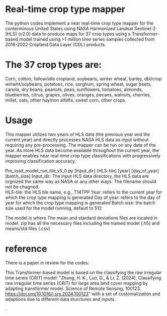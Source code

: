 # Real-time crop type mapper
The python codes implement a near real-time crop type mapper for the conterminous United States using NASA Harmonized Landsat Sentinel-2 (HLS) (v2.0) data to produce maps for 37 crop types using a Transformer-based model trained using >1 million time series samples collected from 2016-2022 Cropland Data Layer (CDL) products. 

# The 37 crop types are: 
Corn, cotton, fallow/idle cropland, soybeans, winter wheat, barley, dbl/crop winwht/soybeans, potatoes, rice, sorghum, spring wheat, sugar beets, canola, dry beans, peanuts, peas, sunflowers, tomatoes, almonds, blueberries, citrus, grapes, olives, oranges, pecans, walnuts, cherries, millet, oats, other hay/non alfalfa, sweet corn, other crops.

# Usage
This mapper utilizes two years of HLS data (the previous year and the current year) and directly processes NASA HLS data as input without requiring any pre-processing. The mapper can be run on any date of the year. As more HLS data become available throughout the current year, the mapper enables near real-time crop type classifications with progressively improving classification accuracy. 

Pro_load_model_run_tile_v5_0.py [Input_dir] [HLS-tile] [year] [day_of_year] [batch_size]
  Input_dir: The input HLS data directory, the HLS data are orgnized the same way as NASA or any other ways. The filename should not be chagned.  
  HLS-tile: the HLS tile name, e.g., T14TPP 
  Year: refers to the current year for which the crop type mapping is generated
  Day of year: refers to the day of year for which the crop type mapping is generated
  Batch size: the batch size used for the model running, default to 512

The model is where 
The mean and stardard deviations files are located in 
model. zip has all the necessary files including the trained model (.h5) and means/std files (.csv)

# reference
There is a paper in review for the codes: 

This Transformer-based model is based on the classifying the raw irregular time sereis (CRIT) model: "Zhang, H. K., Luo, D., & Li, Z. (2024). Classifying raw irregular time series (CRIT) for large area land cover mapping by adapting transformer model. Science of Remote Sensing, 100123. https://doi.org/10.1016/j.srs.2024.100123" with a set of customalization and adaptions due to different data sturctures and inputs. 

.

